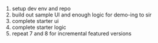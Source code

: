 1. setup dev env and repo
2. build out sample UI and enough logic for demo-ing to sir
3. complete starter ui
4. complete starter logic
5. repeat 7 and 8 for incremental featured versions
